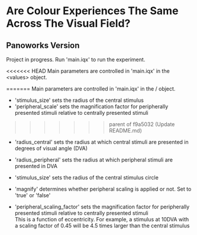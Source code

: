 # Are Colour Experiences The Same Across The Visual Field?  
## Panoworks Version  
  
  
Project in progress. Run 'main.iqx' to run the experiment.  

<<<<<<< HEAD
Main parameters are controlled in 'main.iqx' in the \<values\> object.

=======
Main parameters are controlled in 'main.iqx' in the /<values/> object.
 * 'stimulus_size' sets the radius of the central stimulus
 * 'peripheral_scale' sets the magnification factor for peripherally presented stimuli relative to centrally presented stimuli
>>>>>>> parent of f9a5032 (Update README.md)
 * 'radius_central' sets the radius at which central stimuli are presented in degrees of visual angle (DVA)
 * 'radius_peripheral' sets the radius at which peripheral stimuli are presented in DVA
 * 'stimulus_size' sets the radius of the central stimulus circle  
  
 * 'magnify' determines whether peripheral scaling is applied or not. Set to 'true' or 'false'
 * 'peripheral_scaling_factor' sets the magnification factor for peripherally presented stimuli relative to centrally presented stimuli  
  This is a function of eccentricity. For example, a stimulus at 10DVA with a scaling factor of 0.45 will be 4.5 times larger than the
  central stimulus  
